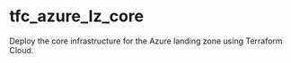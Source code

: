 # tfc_azure_lz_core
Deploy the core infrastructure for the Azure landing zone using Terraform Cloud.
